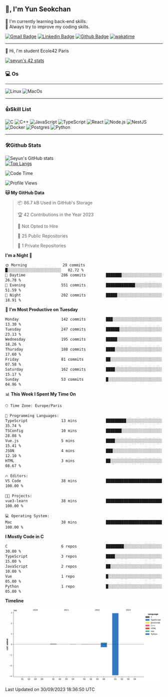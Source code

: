 
<!--
**zeroet/zeroet** is a ✨ _special_ ✨ repository because its `README.md` (this file) appears on your GitHub profile.

Here are some ideas to get you started:

- 🔭 I’m currently working on ...
- 🌱 I’m currently learning ...
- 👯 I’m looking to collaborate on ...
- 🤔 I’m looking for help with ...
- 💬 Ask me about ...
- 📫 How to reach me: ...
- 😄 Pronouns: ...
- ⚡ Fun fact: ...
-->

## 👋, I'm Yun Seokchan

🤔 I'm currently learning back-end skills.  
💬 Always try to improve my coding skills.

[![Gmail Badge](https://img.shields.io/badge/-y36609672@gmail.com-c14438?style=flat&logo=Gmail&logoColor=white&link=mailto:y36609672@gmail.com)](mailto:y36609672@gmail.com) 
[![Linkedin Badge](https://img.shields.io/badge/-linkedin-0072b1?style=flat&logo=Linkedin&logoColor=white&link=https://www.linkedin.com/in/seyunparis/)](https://www.linkedin.com/in/seyun-paris/) 
[![Github Badge](https://img.shields.io/badge/-zeroet-grey?style=flat&logo=github&logoColor=white&link=https://github.com/zeroet/)](https://www.github.com/zeroet/)
[![wakatime](https://wakatime.com/badge/user/c16f8327-4943-4a46-9ef0-0242b2901d85.svg)](https://wakatime.com/@c16f8327-4943-4a46-9ef0-0242b2901d85)

---

<p align='left'>🌱 Hi, i'm student Ecole42 Paris</p>

[![seyun's 42 stats](https://badge42.vercel.app/api/v2/clal7g3tu01010fldpinf4szk/stats?cursusId=21&coalitionId=47)](https://github.com/JaeSeoKim/badge42)

### 💻 Os
---
![Linux](https://img.shields.io/badge/Linux-FCC624?style=for-the-badge&logo=linux&logoColor=black)
![MacOs](https://img.shields.io/badge/mac%20os-000000?style=for-the-badge&logo=apple&logoColor=white)

---

### 👍Skill List

![C](https://img.shields.io/badge/C-00599C?style=for-the-badge&logo=c&logoColor=white)
![C++](https://img.shields.io/badge/C%2B%2B-00599C?style=for-the-badge&logo=c%2B%2B&logoColor=white)
![JavaScript](https://img.shields.io/badge/JavaScript-323330?style=for-the-badge&logo=javascript&logoColor=F7DF1E) 
![TypeScript](https://img.shields.io/badge/TypeScript-007ACC?style=for-the-badge&logo=typescript&logoColor=white) 
![React](https://img.shields.io/badge/React-20232A?style=for-the-badge&logo=react&logoColor=61DAFB) 
![Node.js](https://img.shields.io/badge/Node.js-339933?style=for-the-badge&logo=nodedotjs&logoColor=white) 
![NestJS](https://img.shields.io/badge/nestjs-%23E0234E.svg?style=for-the-badge&logo=nestjs&logoColor=white)
![Docker](https://img.shields.io/badge/Docker-2CA5E0?style=for-the-badge&logo=docker&logoColor=white) 
![Postgres](https://img.shields.io/badge/PostgreSQL-316192?style=for-the-badge&logo=postgresql&logoColor=white)
<img alt="Python" src ="https://img.shields.io/badge/Python-3776AB.svg?&style=for-the-badge&logo=Python&logoColor=white"/>

---

### 🛠Github Stats



  ![Seyun's GitHub stats](https://github-readme-stats.vercel.app/api?username=zeroet&show_icons=true&theme=radical)  
  [![Top Langs](https://github-readme-stats.vercel.app/api/top-langs/?username=zeroet&layout=compact)](https://github.com/anuraghazra/github-readme-stats)


<!--START_SECTION:waka-->
![Code Time](http://img.shields.io/badge/Code%20Time-42%20hrs%2033%20mins-blue)

![Profile Views](http://img.shields.io/badge/Profile%20Views-0-blue)

**🐱 My GitHub Data** 

> 📦 86.7 kB Used in GitHub's Storage 
 > 
> 🏆 42 Contributions in the Year 2023
 > 
> 🚫 Not Opted to Hire
 > 
> 📜 25 Public Repositories 
 > 
> 🔑 1 Private Repositories 
 > 
**I'm a Night 🦉** 

```text
🌞 Morning                29 commits          █░░░░░░░░░░░░░░░░░░░░░░░░   02.72 % 
🌆 Daytime                286 commits         ███████░░░░░░░░░░░░░░░░░░   26.78 % 
🌃 Evening                551 commits         █████████████░░░░░░░░░░░░   51.59 % 
🌙 Night                  202 commits         █████░░░░░░░░░░░░░░░░░░░░   18.91 % 
```
📅 **I'm Most Productive on Tuesday** 

```text
Monday                   142 commits         ███░░░░░░░░░░░░░░░░░░░░░░   13.30 % 
Tuesday                  247 commits         ██████░░░░░░░░░░░░░░░░░░░   23.13 % 
Wednesday                195 commits         █████░░░░░░░░░░░░░░░░░░░░   18.26 % 
Thursday                 188 commits         ████░░░░░░░░░░░░░░░░░░░░░   17.60 % 
Friday                   81 commits          ██░░░░░░░░░░░░░░░░░░░░░░░   07.58 % 
Saturday                 162 commits         ████░░░░░░░░░░░░░░░░░░░░░   15.17 % 
Sunday                   53 commits          █░░░░░░░░░░░░░░░░░░░░░░░░   04.96 % 
```


📊 **This Week I Spent My Time On** 

```text
🕑︎ Time Zone: Europe/Paris

💬 Programming Languages: 
TypeScript               13 mins             █████████░░░░░░░░░░░░░░░░   35.74 % 
TSConfig                 10 mins             ███████░░░░░░░░░░░░░░░░░░   28.08 % 
Vue.js                   5 mins              ████░░░░░░░░░░░░░░░░░░░░░   15.41 % 
JSON                     4 mins              ███░░░░░░░░░░░░░░░░░░░░░░   12.10 % 
HTML                     3 mins              ██░░░░░░░░░░░░░░░░░░░░░░░   08.67 % 

🔥 Editors: 
VS Code                  38 mins             █████████████████████████   100.00 % 

🐱‍💻 Projects: 
vue3-learn               38 mins             █████████████████████████   100.00 % 

💻 Operating System: 
Mac                      38 mins             █████████████████████████   100.00 % 
```

**I Mostly Code in C** 

```text
C                        6 repos             ████████░░░░░░░░░░░░░░░░░   30.00 % 
TypeScript               3 repos             ████░░░░░░░░░░░░░░░░░░░░░   15.00 % 
JavaScript               2 repos             ██░░░░░░░░░░░░░░░░░░░░░░░   10.00 % 
Vue                      1 repo              █░░░░░░░░░░░░░░░░░░░░░░░░   05.00 % 
Python                   1 repo              █░░░░░░░░░░░░░░░░░░░░░░░░   05.00 % 
```



**Timeline**

![Lines of Code chart](https://raw.githubusercontent.com/zeroet/zeroet/main/assets/bar_graph.png)


 Last Updated on 30/09/2023 18:36:50 UTC
<!--END_SECTION:waka-->
